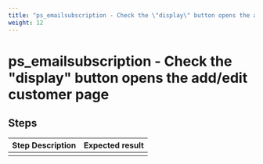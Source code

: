 ```yaml
---
title: "ps_emailsubscription - Check the \"display\" button opens the add/edit customer page"
weight: 12
---
```


# ps_emailsubscription - Check the \"display\" button opens the add/edit customer page
## Steps
| Step Description | Expected result |
| ----- | ----- |
|  |  |
